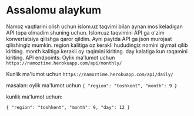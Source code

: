 # Assalomu alaykum

Namoz vaqtlarini olish uchun islom.uz taqvimi bilan aynan mos keladigan API topa olmadim shuning uchun. Islom.uz taqvimini API ga o'zim konvertatsiya qilishga qaror qildim.
Ayni paytda API ga json murojaat qilishingiz mumkin.
region kalitiga oz kerakli hududingiz nomini qiymat qilib kiriting. month kalitiga kerakli oy raqimini kiriting. day kalatiga kun raqamini kiriting.
API endpoints:
Oylik ma'lumot uchun
`https://namoztime.herokuapp.com/api/monthly/`

Kunlik ma'lumot uchun
`https://namoztime.herokuapp.com/api/daily/`

masalan:
oylik ma'lumot uchun
`{ "region": "toshkent", "month": 9 }`

kunlik ma'lumot uchun:

`{ "region": "toshkent", "month": 9, "day": 12 }`
